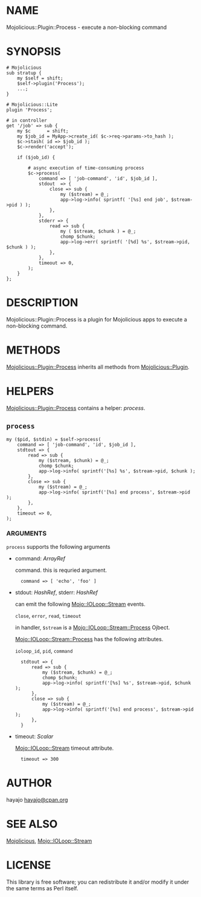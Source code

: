 # NAME

Mojolicious::Plugin::Process - execute a non-blocking command

# SYNOPSIS

    # Mojolicious
    sub stratup {
        my $self = shift;
        $self->plugin('Process');
        ...;
    }

    # Mojolicious::Lite
    plugin 'Process';

    # in controller
    get '/job' => sub {
        my $c      = shift;
        my $job_id = MyApp->create_id( $c->req->params->to_hash );
        $c->stash( id => $job_id );
        $c->render('accept');

        if ($job_id) {

            # async execution of time-consuming process
            $c->process(
                command => [ 'job-command', 'id', $job_id ],
                stdout  => {
                    close => sub {
                        my ($stream) = @_;
                        app->log->info( sprintf( '[%s] end job', $stream->pid ) );
                    },
                },
                stderr => {
                    read => sub {
                        my ( $stream, $chunk ) = @_;
                        chomp $chunk;
                        app->log->err( sprintf( '[%d] %s', $stream->pid, $chunk ) );
                    },
                },
                timeout => 0,
            );
        }
    };

# DESCRIPTION

Mojolicious::Plugin::Process is a plugin for Mojolicious apps to execute a non-blocking command.

# METHODS

[Mojolicious::Plugin::Process](http://search.cpan.org/perldoc?Mojolicious::Plugin::Process) inherits all methods from [Mojolicious::Plugin](http://search.cpan.org/perldoc?Mojolicious::Plugin).

# HELPERS

[Mojolicious::Plugin::Process](http://search.cpan.org/perldoc?Mojolicious::Plugin::Process) contains a helper: _process_.

## `process`

    my ($pid, $stdin) = $self->process(
        command => [ 'job-command', 'id', $job_id ],
        stdtout => {
            read => sub {
                my ($stream, $chunk) = @_;
                chomp $chunk;
                app->log->info( sprintf('[%s] %s', $stream->pid, $chunk );
            },
            close => sub {
                my ($stream) = @_;
                app->log->info( sprintf('[%s] end process', $stream->pid );
            },
        },
        timeout => 0,
    );

### ARGUMENTS

`process` supports the following arguments

- command: _ArrayRef_

    command. this is requried argument.

        command => [ 'echo', 'foo' ]

- stdout: _HashRef_, stderr: _HashRef_

    can emit the following [Mojo::IOLoop::Stream](http://search.cpan.org/perldoc?Mojo::IOLoop::Stream) events.

    `close`, `error`, `read`, `timeout`

    in handler, `$stream` is a [Mojo::IOLoop::Stream::Process](http://search.cpan.org/perldoc?Mojo::IOLoop::Stream::Process) Ojbect.

    [Mojo::IOLoop::Stream::Process](http://search.cpan.org/perldoc?Mojo::IOLoop::Stream::Process) has the following attributes.

    `ioloop_id`, `pid`, `command`

        stdtout => {
            read => sub {
                my ($stream, $chunk) = @_;
                chomp $chunk;
                app->log->info( sprintf('[%s] %s', $stream->pid, $chunk );
            },
            close => sub {
                my ($stream) = @_;
                app->log->info( sprintf('[%s] end process', $stream->pid );
            },
        }

- timeout: _Scalar_

    [Mojo::IOLoop::Stream](http://search.cpan.org/perldoc?Mojo::IOLoop::Stream) timeout attribute.

        timeout => 300

# AUTHOR

hayajo <hayajo@cpan.org>

# SEE ALSO

[Mojolicious](http://search.cpan.org/perldoc?Mojolicious), [Mojo::IOLoop::Stream](http://search.cpan.org/perldoc?Mojo::IOLoop::Stream)

# LICENSE

This library is free software; you can redistribute it and/or modify
it under the same terms as Perl itself.
